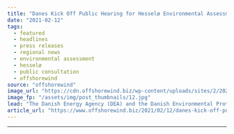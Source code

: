 ```yaml
---
title: "Danes Kick Off Public Hearing for Hesselø Environmental Assessment"
date: "2021-02-12"
tags: 
  - featured
  - headlines
  - press releases
  - regional news
  - environmental assessment
  - hesselø
  - public consultation
  - offshorewind
source: "offshorewind"
image_url: "https://cdn.offshorewind.biz/wp-content/uploads/sites/2/2021/02/12120005/Danes-Kick-Off-Public-Hearing-for-Hessel%C3%B8-Environmental-Assessment.jpg"
image_fp: "/assets/img/post_thumbnails/12.jpg"
lead: "The Danish Energy Agency (DEA) and the Danish Environmental Protection Agency are holding a"
article_url: "https://www.offshorewind.biz/2021/02/12/danes-kick-off-public-hearing-for-hesselo-environmental-assessment/"
---
```


---

